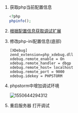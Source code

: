1. 获取php当前配置信息
```php
   <?php
   phpinfo();
```

2. [根据配置信息获取调试扩展](https://xdebug.org/wizard.php)

3. 修改php-ini配置信息(底部)

   ```
   [XDebug]
   zend_extension=php_xdebug.dll 
   xdebug.remote_enable = On  
   xdebug.remote_handler = dbgp     
   xdebug.remote_host= localhost  
   xdebug.remote_port = 9000  
   xdebug.idekey = PHPSTORM
   ```

4. phpstorm中增加调试环境

   ![1550644294312](D:\GitHub\markdown_note\php\assets\1550644294312.png)

5. 重启服务器 打开调试

